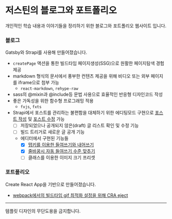 # 저스틴의 블로그와 포트폴리오

개인적인 학습 내용과 이야기들을 정리하기 위한 블로그와 포트폴리오 웹사이트 입니다.

### 블로그

Gatsby와 Strapi를 사용해 만들어졌습니다.

  - `createPage` 액션을 통한 빌드타임 페이지생성(SSG)으로 원활한 페이지탐색 경험 제공
  - markdown 형식의 문서에서 풍부한 컨텐츠 제공을 위해 비디오 또는 외부 페이지를 iframe으로 첨부 가능
    - `react-markdown`, `rehype-raw`
  - sass의 @mixin과 @include등 문법 사용으로 효율적인 반응형 디자인코드 작성
  - 좋은 가독성을 위한 함수형 프로그래밍 적용
    - `fxjs`, `fxts`
  - Strapi에서 포스트를 관리하는 불편함을 대체하기 위한 에디팅모드 구현으로 [포스트 작성](https://github.com/nninnnin/justindglee.com/pull/8) 및 [포스트 수정](https://github.com/nninnnin/justindglee.com/pull/3) 가능
    - [ ] 저장되었으나 공개되지 않은(draft) 글 리스트 확인 및 수정 기능
    - [ ] 빌드 트리거로 새로운 글 공개 기능
    - 에디터에서 구현된 기능들
      - [x] [탭키를 이용한 들여쓰기와 내어쓰기](https://github.com/nninnnin/justindglee.com/pull/5/files)
      - [x] [줄바꿈시 자동 들여쓰기 수준 맞추기](https://github.com/nninnnin/justindglee.com/pull/9)
      - [ ] 클래스를 이용한 이미지 크기 프리셋

### 포트폴리오

Create React App을 기반으로 만들어졌습니다.

  - [webpack에서의 빌드타임 gif 최적화 설정을 위해 CRA eject](https://github.com/nninnnin/justindglee.com/commit/a7fd8710bcde80ea603dffc846a8cce7e17ea09e)

---

템플릿 디자인의 무단도용을 금지합니다.
